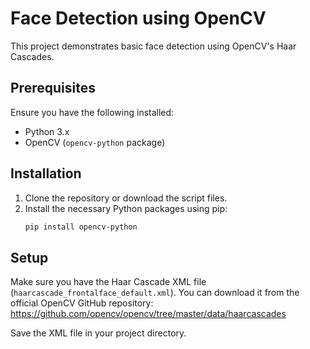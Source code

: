 # Face Detection using OpenCV

This project demonstrates basic face detection using OpenCV's Haar Cascades.

## Prerequisites

Ensure you have the following installed:

- Python 3.x
- OpenCV (`opencv-python` package)

## Installation

1. Clone the repository or download the script files.
2. Install the necessary Python packages using pip:
    ```bash
    pip install opencv-python
    ```

## Setup

Make sure you have the Haar Cascade XML file (`haarcascade_frontalface_default.xml`). You can download it from the official OpenCV GitHub repository: https://github.com/opencv/opencv/tree/master/data/haarcascades

Save the XML file in your project directory.


